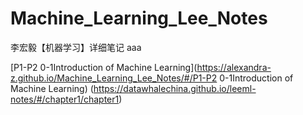 # Machine_Learning_Lee_Notes
李宏毅【机器学习】详细笔记 aaa

[P1-P2 0-1Introduction of Machine Learning](https://alexandra-z.github.io/Machine_Learning_Lee_Notes/#/P1-P2 0-1Introduction of Machine Learning)
(https://datawhalechina.github.io/leeml-notes/#/chapter1/chapter1)
